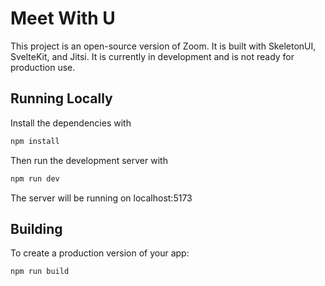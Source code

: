 # Meet With U

This project is an open-source version of Zoom. It is built with SkeletonUI, SvelteKit, and Jitsi. It is currently in development and is not ready for production use.

## Running Locally

Install the dependencies with

```bash
npm install
```

Then run the development server with

```bash
npm run dev
```

The server will be running on localhost:5173

## Building

To create a production version of your app:

```bash
npm run build
```
